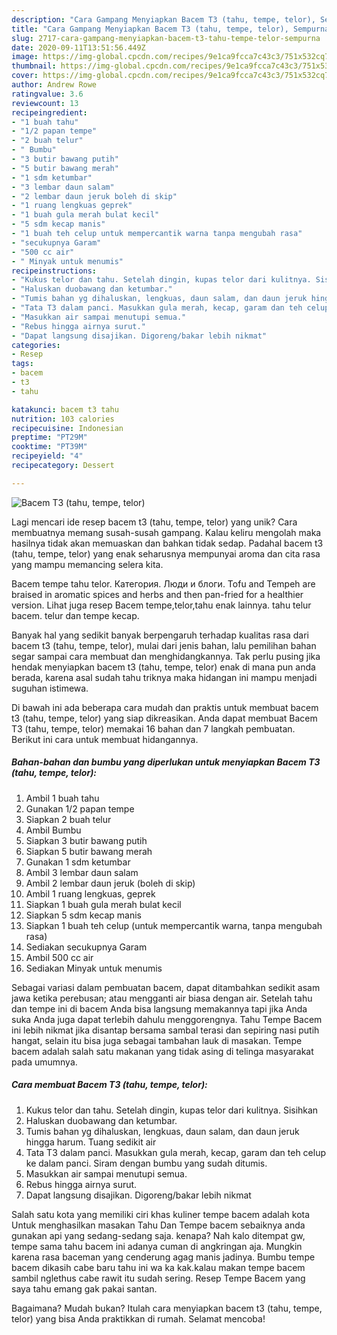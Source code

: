 ```yaml
---
description: "Cara Gampang Menyiapkan Bacem T3 (tahu, tempe, telor), Sempurna"
title: "Cara Gampang Menyiapkan Bacem T3 (tahu, tempe, telor), Sempurna"
slug: 2717-cara-gampang-menyiapkan-bacem-t3-tahu-tempe-telor-sempurna
date: 2020-09-11T13:51:56.449Z
image: https://img-global.cpcdn.com/recipes/9e1ca9fcca7c43c3/751x532cq70/bacem-t3-tahu-tempe-telor-foto-resep-utama.jpg
thumbnail: https://img-global.cpcdn.com/recipes/9e1ca9fcca7c43c3/751x532cq70/bacem-t3-tahu-tempe-telor-foto-resep-utama.jpg
cover: https://img-global.cpcdn.com/recipes/9e1ca9fcca7c43c3/751x532cq70/bacem-t3-tahu-tempe-telor-foto-resep-utama.jpg
author: Andrew Rowe
ratingvalue: 3.6
reviewcount: 13
recipeingredient:
- "1 buah tahu"
- "1/2 papan tempe"
- "2 buah telur"
- " Bumbu"
- "3 butir bawang putih"
- "5 butir bawang merah"
- "1 sdm ketumbar"
- "3 lembar daun salam"
- "2 lembar daun jeruk boleh di skip"
- "1 ruang lengkuas geprek"
- "1 buah gula merah bulat kecil"
- "5 sdm kecap manis"
- "1 buah teh celup untuk mempercantik warna tanpa mengubah rasa"
- "secukupnya Garam"
- "500 cc air"
- " Minyak untuk menumis"
recipeinstructions:
- "Kukus telor dan tahu. Setelah dingin, kupas telor dari kulitnya. Sisihkan"
- "Haluskan duobawang dan ketumbar."
- "Tumis bahan yg dihaluskan, lengkuas, daun salam, dan daun jeruk hingga harum. Tuang sedikit air"
- "Tata T3 dalam panci. Masukkan gula merah, kecap, garam dan teh celup ke dalam panci. Siram dengan bumbu yang sudah ditumis."
- "Masukkan air sampai menutupi semua."
- "Rebus hingga airnya surut."
- "Dapat langsung disajikan. Digoreng/bakar lebih nikmat"
categories:
- Resep
tags:
- bacem
- t3
- tahu

katakunci: bacem t3 tahu 
nutrition: 103 calories
recipecuisine: Indonesian
preptime: "PT29M"
cooktime: "PT39M"
recipeyield: "4"
recipecategory: Dessert

---
```



![Bacem T3 (tahu, tempe, telor)](https://img-global.cpcdn.com/recipes/9e1ca9fcca7c43c3/751x532cq70/bacem-t3-tahu-tempe-telor-foto-resep-utama.jpg)

Lagi mencari ide resep bacem t3 (tahu, tempe, telor) yang unik? Cara membuatnya memang susah-susah gampang. Kalau keliru mengolah maka hasilnya tidak akan memuaskan dan bahkan tidak sedap. Padahal bacem t3 (tahu, tempe, telor) yang enak seharusnya mempunyai aroma dan cita rasa yang mampu memancing selera kita.

Bacem tempe tahu telor. Категория. Люди и блоги. Tofu and Tempeh are braised in aromatic spices and herbs and then pan-fried for a healthier version. Lihat juga resep Bacem tempe,telor,tahu enak lainnya. tahu telur bacem. telur dan tempe kecap.

Banyak hal yang sedikit banyak berpengaruh terhadap kualitas rasa dari bacem t3 (tahu, tempe, telor), mulai dari jenis bahan, lalu pemilihan bahan segar sampai cara membuat dan menghidangkannya. Tak perlu pusing jika hendak menyiapkan bacem t3 (tahu, tempe, telor) enak di mana pun anda berada, karena asal sudah tahu triknya maka hidangan ini mampu menjadi suguhan istimewa.


Di bawah ini ada beberapa cara mudah dan praktis untuk membuat bacem t3 (tahu, tempe, telor) yang siap dikreasikan. Anda dapat membuat Bacem T3 (tahu, tempe, telor) memakai 16 bahan dan 7 langkah pembuatan. Berikut ini cara untuk membuat hidangannya.

<!--inarticleads1-->

##### Bahan-bahan dan bumbu yang diperlukan untuk menyiapkan Bacem T3 (tahu, tempe, telor):

1. Ambil 1 buah tahu
1. Gunakan 1/2 papan tempe
1. Siapkan 2 buah telur
1. Ambil  Bumbu
1. Siapkan 3 butir bawang putih
1. Siapkan 5 butir bawang merah
1. Gunakan 1 sdm ketumbar
1. Ambil 3 lembar daun salam
1. Ambil 2 lembar daun jeruk (boleh di skip)
1. Ambil 1 ruang lengkuas, geprek
1. Siapkan 1 buah gula merah bulat kecil
1. Siapkan 5 sdm kecap manis
1. Siapkan 1 buah teh celup (untuk mempercantik warna, tanpa mengubah rasa)
1. Sediakan secukupnya Garam
1. Ambil 500 cc air
1. Sediakan  Minyak untuk menumis


Sebagai variasi dalam pembuatan bacem, dapat ditambahkan sedikit asam jawa ketika perebusan; atau mengganti air biasa dengan air. Setelah tahu dan tempe ini di bacem Anda bisa langsung memakannya tapi jika Anda suka Anda juga dapat terlebih dahulu menggorengnya. Tahu Tempe Bacem ini lebih nikmat jika disantap bersama sambal terasi dan sepiring nasi putih hangat, selain itu bisa juga sebagai tambahan lauk di masakan. Tempe bacem adalah salah satu makanan yang tidak asing di telinga masyarakat pada umumnya. 

<!--inarticleads2-->

##### Cara membuat Bacem T3 (tahu, tempe, telor):

1. Kukus telor dan tahu. Setelah dingin, kupas telor dari kulitnya. Sisihkan
1. Haluskan duobawang dan ketumbar.
1. Tumis bahan yg dihaluskan, lengkuas, daun salam, dan daun jeruk hingga harum. Tuang sedikit air
1. Tata T3 dalam panci. Masukkan gula merah, kecap, garam dan teh celup ke dalam panci. Siram dengan bumbu yang sudah ditumis.
1. Masukkan air sampai menutupi semua.
1. Rebus hingga airnya surut.
1. Dapat langsung disajikan. Digoreng/bakar lebih nikmat


Salah satu kota yang memiliki ciri khas kuliner tempe bacem adalah kota Untuk menghasilkan masakan Tahu Dan Tempe bacem sebaiknya anda gunakan api yang sedang-sedang saja. kenapa? Nah kalo ditempat gw, tempe sama tahu bacem ini adanya cuman di angkringan aja. Mungkin karena rasa baceman yang cenderung agag manis jadinya. Bumbu tempe bacem dikasih cabe baru tahu ini wa ka kak.kalau makan tempe bacem sambil nglethus cabe rawit itu sudah sering. Resep Tempe Bacem yang saya tahu emang gak pakai santan. 

Bagaimana? Mudah bukan? Itulah cara menyiapkan bacem t3 (tahu, tempe, telor) yang bisa Anda praktikkan di rumah. Selamat mencoba!
